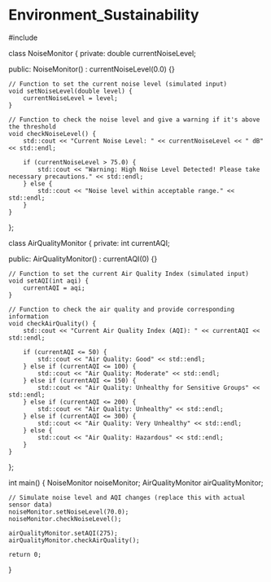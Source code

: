 # Environment_Sustainability
#include <iostream>

class NoiseMonitor {
private:
    double currentNoiseLevel;

public:
    NoiseMonitor() : currentNoiseLevel(0.0) {}

    // Function to set the current noise level (simulated input)
    void setNoiseLevel(double level) {
        currentNoiseLevel = level;
    }

    // Function to check the noise level and give a warning if it's above the threshold
    void checkNoiseLevel() {
        std::cout << "Current Noise Level: " << currentNoiseLevel << " dB" << std::endl;

        if (currentNoiseLevel > 75.0) {
            std::cout << "Warning: High Noise Level Detected! Please take necessary precautions." << std::endl;
        } else {
            std::cout << "Noise level within acceptable range." << std::endl;
        }
    }
};

class AirQualityMonitor {
private:
    int currentAQI;

public:
    AirQualityMonitor() : currentAQI(0) {}

    // Function to set the current Air Quality Index (simulated input)
    void setAQI(int aqi) {
        currentAQI = aqi;
    }

    // Function to check the air quality and provide corresponding information
    void checkAirQuality() {
        std::cout << "Current Air Quality Index (AQI): " << currentAQI << std::endl;

        if (currentAQI <= 50) {
            std::cout << "Air Quality: Good" << std::endl;
        } else if (currentAQI <= 100) {
            std::cout << "Air Quality: Moderate" << std::endl;
        } else if (currentAQI <= 150) {
            std::cout << "Air Quality: Unhealthy for Sensitive Groups" << std::endl;
        } else if (currentAQI <= 200) {
            std::cout << "Air Quality: Unhealthy" << std::endl;
        } else if (currentAQI <= 300) {
            std::cout << "Air Quality: Very Unhealthy" << std::endl;
        } else {
            std::cout << "Air Quality: Hazardous" << std::endl;
        }
    }
};

int main() {
    NoiseMonitor noiseMonitor;
    AirQualityMonitor airQualityMonitor;

    // Simulate noise level and AQI changes (replace this with actual sensor data)
    noiseMonitor.setNoiseLevel(70.0);
    noiseMonitor.checkNoiseLevel();

    airQualityMonitor.setAQI(275);
    airQualityMonitor.checkAirQuality();

    return 0;
}


